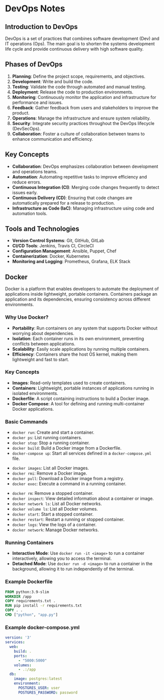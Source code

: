 <!-- This is palce where i'll start making notes about the notes of DEvops from scratch for beginner -->
# DevOps Notes
## Introduction to DevOps
DevOps is a set of practices that combines software development (Dev) and IT operations (Ops). The main goal is to shorten the systems development life cycle and provide continuous delivery with high software quality.

<!-- 9 phases of Devops -->
## Phases of DevOps
1. **Planning**: Define the project scope, requirements, and objectives.
2. **Development**: Write and build the code.
3. **Testing**: Validate the code through automated and manual testing.
4. **Deployment**: Release the code to production environments.
5. **Monitoring**: Continuously monitor the application and infrastructure for performance and issues.
6. **Feedback**: Gather feedback from users and stakeholders to improve the product.
7. **Operations**: Manage the infrastructure and ensure system reliability.
8. **Security**: Integrate security practices throughout the DevOps lifecycle (DevSecOps).
9. **Collaboration**: Foster a culture of collaboration between teams to enhance communication and efficiency.

## Key Concepts
- **Collaboration**: DevOps emphasizes collaboration between development and operations teams.
- **Automation**: Automating repetitive tasks to improve efficiency and reduce errors.
- **Continuous Integration (CI)**: Merging code changes frequently to detect issues early.
- **Continuous Delivery (CD)**: Ensuring that code changes are automatically prepared for a release to production.
- **Infrastructure as Code (IaC)**: Managing infrastructure using code and automation tools.
## Tools and Technologies
- **Version Control Systems**: Git, GitHub, GitLab
- **CI/CD Tools**: Jenkins, Travis CI, CircleCI
- **Configuration Management**: Ansible, Puppet, Chef
- **Containerization**: Docker, Kubernetes
- **Monitoring and Logging**: Prometheus, Grafana, ELK Stack

<!-- starting with docker -->
## Docker
Docker is a platform that enables developers to automate the deployment of applications inside lightweight, portable containers. Containers package an application and its dependencies, ensuring consistency across different environments.
<!-- need of docker -->
### Why Use Docker?
- **Portability**: Run containers on any system that supports Docker without worrying about dependencies.
- **Isolation**: Each container runs in its own environment, preventing conflicts between applications.
- **Scalability**: Easily scale applications by running multiple containers.
- **Efficiency**: Containers share the host OS kernel, making them lightweight and fast to start.


### Key Concepts
- **Images**: Read-only templates used to create containers.
- **Containers**: Lightweight, portable instances of applications running in isolated environments.
- **Dockerfile**: A script containing instructions to build a Docker image.
- **Docker Compose**: A tool for defining and running multi-container Docker applications.

### Basic Commands
- `docker run`: Create and start a container.
- `docker ps`: List running containers.
- `docker stop`: Stop a running container.
- `docker build`: Build a Docker image from a Dockerfile.
- `docker-compose up`: Start all services defined in a `docker-compose.yml` file.
<!-- more commands like images,history,delete,pull -->
- `docker images`: List all Docker images.
- `docker rmi`: Remove a Docker image.
- `docker pull`: Download a Docker image from a registry.
- `docker exec`: Execute a command in a running container.
<!-- more commands related to the docker  container start stop restart with container ID-->
- `docker rm`: Remove a stopped container.
- `docker inspect`: View detailed information about a container or image.
- `docker network ls`: List all Docker networks.
- `docker volume ls`: List all Docker volumes.
- `docker start`: Start a stopped container.
- `docker restart`: Restart a running or stopped container.
- `docker logs`: View the logs of a container.
- `docker network`: Manage Docker networks.
<!-- what is inractive and terminal and detached mode in docker -->
### Running Containers
- **Interactive Mode**: Use `docker run -it <image>` to run a container interactively, allowing you to access the terminal.
- **Detached Mode**: Use `docker run -d <image>` to run a container in the background, allowing it to run independently of the terminal.


### Example Dockerfile
```dockerfile
FROM python:3.9-slim
WORKDIR /app
COPY requirements.txt .
RUN pip install -r requirements.txt
COPY . .
CMD ["python", "app.py"]
```
### Example docker-compose.yml
```yaml
version: '3'
services:
  web:
    build: .
    ports:
      - "5000:5000"
    volumes:
      - .:/app
  db:
    image: postgres:latest
    environment:
      POSTGRES_USER: user
      POSTGRES_PASSWORD: password
```
